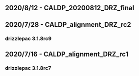 ## 2020/8/12 - CALDP_20200812_DRZ_final

## 2020/7/28 - CALDP_alignment_DRZ_rc2
### drizzlepac 3.1.8rc9

## 2020/7/16 - CALDP_alignment_DRZ_rc1
### drizzlepac 3.1.8rc7

